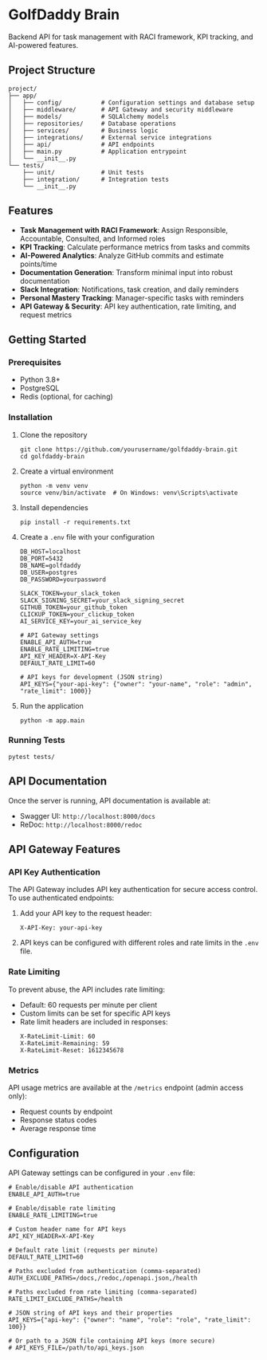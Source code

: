 # GolfDaddy Brain

Backend API for task management with RACI framework, KPI tracking, and AI-powered features.

## Project Structure

```
project/
├── app/
│   ├── config/           # Configuration settings and database setup
│   ├── middleware/       # API Gateway and security middleware
│   ├── models/           # SQLAlchemy models
│   ├── repositories/     # Database operations
│   ├── services/         # Business logic
│   ├── integrations/     # External service integrations
│   ├── api/              # API endpoints
│   ├── main.py           # Application entrypoint
│   └── __init__.py
└── tests/
    ├── unit/             # Unit tests
    ├── integration/      # Integration tests
    └── __init__.py
```

## Features

- **Task Management with RACI Framework**: Assign Responsible, Accountable, Consulted, and Informed roles
- **KPI Tracking**: Calculate performance metrics from tasks and commits
- **AI-Powered Analytics**: Analyze GitHub commits and estimate points/time
- **Documentation Generation**: Transform minimal input into robust documentation
- **Slack Integration**: Notifications, task creation, and daily reminders
- **Personal Mastery Tracking**: Manager-specific tasks with reminders
- **API Gateway & Security**: API key authentication, rate limiting, and request metrics

## Getting Started

### Prerequisites

- Python 3.8+
- PostgreSQL
- Redis (optional, for caching)

### Installation

1. Clone the repository
   ```
   git clone https://github.com/yourusername/golfdaddy-brain.git
   cd golfdaddy-brain
   ```

2. Create a virtual environment
   ```
   python -m venv venv
   source venv/bin/activate  # On Windows: venv\Scripts\activate
   ```

3. Install dependencies
   ```
   pip install -r requirements.txt
   ```

4. Create a `.env` file with your configuration
   ```
   DB_HOST=localhost
   DB_PORT=5432
   DB_NAME=golfdaddy
   DB_USER=postgres
   DB_PASSWORD=yourpassword
   
   SLACK_TOKEN=your_slack_token
   SLACK_SIGNING_SECRET=your_slack_signing_secret
   GITHUB_TOKEN=your_github_token
   CLICKUP_TOKEN=your_clickup_token
   AI_SERVICE_KEY=your_ai_service_key
   
   # API Gateway settings
   ENABLE_API_AUTH=true
   ENABLE_RATE_LIMITING=true
   API_KEY_HEADER=X-API-Key
   DEFAULT_RATE_LIMIT=60
   
   # API keys for development (JSON string)
   API_KEYS={"your-api-key": {"owner": "your-name", "role": "admin", "rate_limit": 1000}}
   ```

5. Run the application
   ```
   python -m app.main
   ```

### Running Tests

```
pytest tests/
```

## API Documentation

Once the server is running, API documentation is available at:

- Swagger UI: `http://localhost:8000/docs`
- ReDoc: `http://localhost:8000/redoc`

## API Gateway Features

### API Key Authentication

The API Gateway includes API key authentication for secure access control. To use authenticated endpoints:

1. Add your API key to the request header:
   ```
   X-API-Key: your-api-key
   ```

2. API keys can be configured with different roles and rate limits in the `.env` file.

### Rate Limiting

To prevent abuse, the API includes rate limiting:

- Default: 60 requests per minute per client
- Custom limits can be set for specific API keys
- Rate limit headers are included in responses:
  ```
  X-RateLimit-Limit: 60
  X-RateLimit-Remaining: 59
  X-RateLimit-Reset: 1612345678
  ```

### Metrics

API usage metrics are available at the `/metrics` endpoint (admin access only):

- Request counts by endpoint
- Response status codes
- Average response time

## Configuration

API Gateway settings can be configured in your `.env` file:

```
# Enable/disable API authentication
ENABLE_API_AUTH=true

# Enable/disable rate limiting
ENABLE_RATE_LIMITING=true

# Custom header name for API keys
API_KEY_HEADER=X-API-Key

# Default rate limit (requests per minute)
DEFAULT_RATE_LIMIT=60

# Paths excluded from authentication (comma-separated)
AUTH_EXCLUDE_PATHS=/docs,/redoc,/openapi.json,/health

# Paths excluded from rate limiting (comma-separated)
RATE_LIMIT_EXCLUDE_PATHS=/health

# JSON string of API keys and their properties
API_KEYS={"api-key": {"owner": "name", "role": "role", "rate_limit": 100}}

# Or path to a JSON file containing API keys (more secure)
# API_KEYS_FILE=/path/to/api_keys.json
```